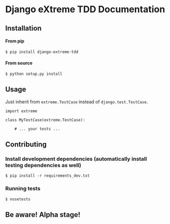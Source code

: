 # Django eXtreme TDD Documentation


## Installation

#### From pip

    $ pip install django-extreme-tdd

#### From source

    $ python setup.py install

## Usage

Just inherit from `extreme.TestCase` instead of `django.test.TestCase`.

    import extreme

    class MyTestCase(extreme.TestCase):

        # ... your tests ...


## Contributing

### Install development dependencies (automatically install testing dependencies as well)

    $ pip install -r requirements_dev.txt

### Running tests

    $ nosetests


## Be aware! Alpha stage!
